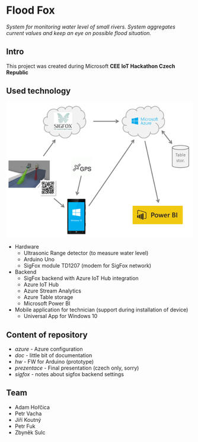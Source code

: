 # Flood Fox #

*System for monitoring water level of small rivers. System aggregates current values and keep an eye on possible flood situation.*

## Intro ##

This project was created during Microsoft **CEE IoT Hackathon Czech Republic**

## Used technology ##

![Ovewview](doc/overview.png)

- Hardware
	- Ultrasonic Range detector (to measure water level)
	- Arduino Uno
	- SigFox module TD1207 (modem for SigFox network)
- Backend
	- SigFox backend with Azure IoT Hub integration
	- Azure IoT Hub
	- Azure Stream Analytics
	- Azure Table storage
	- Microsoft Power BI
- Mobile application for technician (support during installation of device)
	- Universal App for Windows 10


## Content of repository ##

- *azure* - Azure configuration
- *doc* - little bit of documentation
- *hw* - FW for Arduino (prototype)
- *prezentace* - Final presentation (czech only, sorry)
- *sigfox* - notes about sigfox backend settings

## Team ##

- Adam Hořčica
- Petr Vacha
- Jiří Koutný
- Petr Fuk
- Zbyněk Sulc
